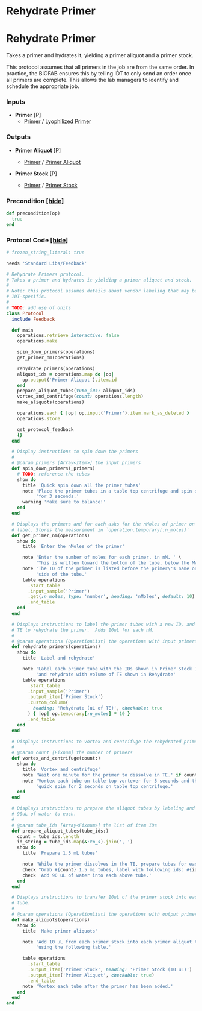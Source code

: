 # Rehydrate Primer

# Rehydrate Primer

Takes a primer and hydrates it, yielding a primer aliquot and a primer stock.

This protocol assumes that all primers in the job are from the same order.
In practice, the BIOFAB ensures this by telling IDT to only send an order once
all primers are complete.
This allows the lab managers to identify and schedule the appropriate job.

### Inputs


- **Primer** [P]  
  - <a href='#' onclick='easy_select("Sample Types", "Primer")'>Primer</a> / <a href='#' onclick='easy_select("Containers", "Lyophilized Primer")'>Lyophilized Primer</a>



### Outputs


- **Primer Aliquot** [P]  
  - <a href='#' onclick='easy_select("Sample Types", "Primer")'>Primer</a> / <a href='#' onclick='easy_select("Containers", "Primer Aliquot")'>Primer Aliquot</a>

- **Primer Stock** [P]  
  - <a href='#' onclick='easy_select("Sample Types", "Primer")'>Primer</a> / <a href='#' onclick='easy_select("Containers", "Primer Stock")'>Primer Stock</a>

### Precondition <a href='#' id='precondition'>[hide]</a>
```ruby
def precondition(op)
  true
end
```

### Protocol Code <a href='#' id='protocol'>[hide]</a>
```ruby
# frozen_string_literal: true

needs 'Standard Libs/Feedback'

# Rehydrate Primers protocol.
# Takes a primer and hydrates it yielding a primer aliquot and stock.
#
# Note: this protocol assumes details about vendor labeling that may be
# IDT-specific.
#
# TODO: add use of Units
class Protocol
  include Feedback

  def main
    operations.retrieve interactive: false
    operations.make

    spin_down_primers(operations)
    get_primer_nm(operations)

    rehydrate_primers(operations)
    aliquot_ids = operations.map do |op|
      op.output('Primer Aliquot').item.id
    end
    prepare_aliquot_tubes(tube_ids: aliquot_ids)
    vortex_and_centrifuge(count: operations.length)
    make_aliquots(operations)

    operations.each { |op| op.input('Primer').item.mark_as_deleted }
    operations.store

    get_protocol_feedback
    {}
  end

  # Display instructions to spin down the primers
  #
  # @param primers [Array<Item>] the input primers
  def spin_down_primers(_primers)
    # TODO: reference the tubes
    show do
      title 'Quick spin down all the primer tubes'
      note 'Place the primer tubes in a table top centrifuge and spin down ' \
           'for 3 seconds.'
      warning 'Make sure to balance!'
    end
  end

  # Displays the primers and for each asks for the nMoles of primer on the tube
  # label. Stores the measurement in `operation.temporary[:n_moles]`
  def get_primer_nm(operations)
    show do
      title 'Enter the nMoles of the primer'

      note 'Enter the number of moles for each primer, in nM. ' \
           'This is written toward the bottom of the tube, below the MW.'
      note 'The ID of the primer is listed before the primer\'s name on the ' \
           'side of the tube.'
      table operations
        .start_table
        .input_sample('Primer')
        .get(:n_moles, type: 'number', heading: 'nMoles', default: 10)
        .end_table
    end
  end

  # Displays instructions to label the primer tubes with a new ID, and then add
  # TE to rehydrate the primer.  Adds 10uL for each nM.
  #
  # @param operations [OperationList] the operations with input primers
  def rehydrate_primers(operations)
    show do
      title 'Label and rehydrate'

      note 'Label each primer tube with the IDs shown in Primer Stock IDs ' \
           'and rehydrate with volume of TE shown in Rehydrate'
      table operations
        .start_table
        .input_sample('Primer')
        .output_item('Primer Stock')
        .custom_column(
          heading: 'Rehydrate (uL of TE)', checkable: true
        ) { |op| op.temporary[:n_moles] * 10 }
        .end_table
    end
  end

  # Displays instructions to vortex and centrifuge the rehydrated primers.
  #
  # @param count [Fixnum] the number of primers
  def vortex_and_centrifuge(count:)
    show do
      title 'Vortex and centrifuge'
      note 'Wait one minute for the primer to dissolve in TE.' if count < 7
      note 'Vortex each tube on table-top vortexer for 5 seconds and then ' \
           'quick spin for 2 seconds on table top centrifuge.'
    end
  end

  # Displays instructions to prepare the aliquot tubes by labeling and adding
  # 90uL of water to each.
  #
  # @param tube_ids [Array<Fixnum>] the list of item IDs
  def prepare_aliquot_tubes(tube_ids:)
    count = tube_ids.length
    id_string = tube_ids.map(&:to_s).join(', ')
    show do
      title 'Prepare 1.5 mL tubes'

      note 'While the primer dissolves in the TE, prepare tubes for each aliquot'
      check "Grab #{count} 1.5 mL tubes, label with following ids: #{id_string}"
      check 'Add 90 uL of water into each above tube.'
    end
  end

  # Displays instructions to transfer 10uL of the primer stock into each output
  # tube.
  #
  # @param operations [OperationList] the operations with output primers
  def make_aliquots(operations)
    show do
      title 'Make primer aliquots'

      note 'Add 10 uL from each primer stock into each primer aliquot tube ' \
           'using the following table.'

      table operations
        .start_table
        .output_item('Primer Stock', heading: 'Primer Stock (10 uL)')
        .output_item('Primer Aliquot', checkable: true)
        .end_table
      note 'Vortex each tube after the primer has been added.'
    end
  end
end

```
